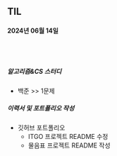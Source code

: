 ## TIL
#### 2024년 06월 14일

<br>
<br>

##### 알고리즘&CS 스터디
- 백준 >> 1문제

##### 이력서 및 포트폴리오 작성
- 깃허브 포트폴리오
    - ITGO 프로젝트 README 수정
    - 물음표 프로젝트 README 작성